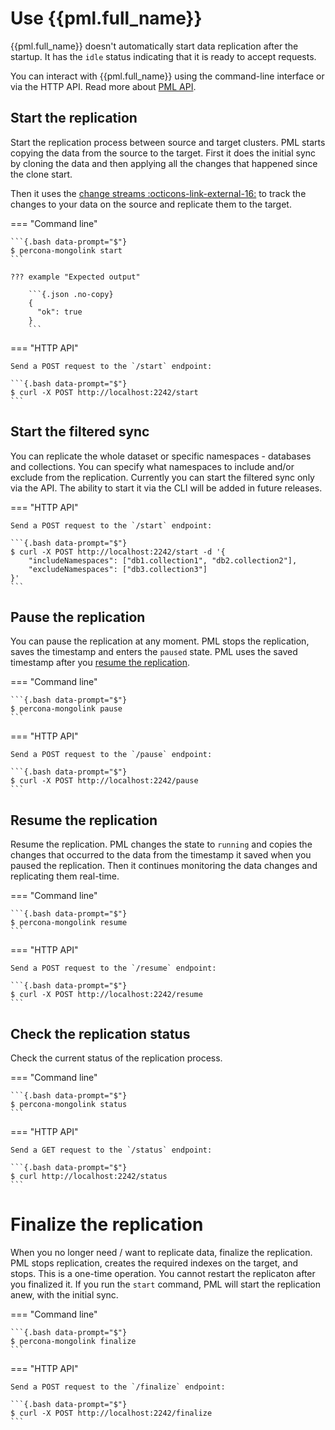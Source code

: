 # Use {{pml.full_name}}

{{pml.full_name}} doesn't automatically start data replication after the startup. It has the `idle` status indicating that it is ready to accept requests.

You can interact with {{pml.full_name}} using the command-line interface or via the HTTP API. Read more about [PML API](../api.md).

## Start the replication

Start the replication process between source and target clusters. PML starts copying the data from the source to the target. First it does the initial sync by cloning the data and then applying all the changes that happened since the clone start. 

Then it uses the [change streams :octicons-link-external-16:](https://www.mongodb.com/docs/manual/changeStreams/) to track the changes to your data on the source and replicate them to the target.

=== "Command line"

    ```{.bash data-prompt="$"}
    $ percona-mongolink start
    ```

    ??? example "Expected output"

        ```{.json .no-copy}
        {
          "ok": true
        }
        ```

=== "HTTP API"
    
    Send a POST request to the `/start` endpoint:

    ```{.bash data-prompt="$"}
    $ curl -X POST http://localhost:2242/start 
    ```

## Start the filtered sync

You can replicate the whole dataset or specific namespaces - databases and collections. You can specify what namespaces to include and/or exclude from the replication. Currently you can start the filtered sync only via the API. The ability to start it via the CLI will be added in future releases.

=== "HTTP API"
    
    Send a POST request to the `/start` endpoint:

    ```{.bash data-prompt="$"}
    $ curl -X POST http://localhost:2242/start -d '{
        "includeNamespaces": ["db1.collection1", "db2.collection2"],
        "excludeNamespaces": ["db3.collection3"]
    }'
    ```

## Pause the replication

You can pause the replication at any moment. PML stops the replication, saves the timestamp and enters the `paused` state. PML uses the saved timestamp after you [resume the replication](#resume-the-replication).

=== "Command line"

    ```{.bash data-prompt="$"}
    $ percona-mongolink pause
    ```

=== "HTTP API"

    Send a POST request to the `/pause` endpoint:

    ```{.bash data-prompt="$"}
    $ curl -X POST http://localhost:2242/pause
    ```

## Resume the replication

Resume the replication. PML changes the state to `running` and copies the changes that occurred to the data from the timestamp it saved when you paused the replication. Then it continues monitoring the data changes and replicating them real-time. 

=== "Command line"

    ```{.bash data-prompt="$"}
    $ percona-mongolink resume
    ```

=== "HTTP API"

    Send a POST request to the `/resume` endpoint:

    ```{.bash data-prompt="$"}
    $ curl -X POST http://localhost:2242/resume
    ```

## Check the replication status

Check the current status of the replication process.

=== "Command line"

    ```{.bash data-prompt="$"}
    $ percona-mongolink status
    ```

=== "HTTP API"

    Send a GET request to the `/status` endpoint:

    ```{.bash data-prompt="$"}
    $ curl http://localhost:2242/status
    ```

# Finalize the replication

When you no longer need / want to replicate data, finalize the replication. PML stops replication, creates the required indexes on the target, and stops. This is a one-time operation. You cannot restart the replicaton after you finalized it. If you run the `start` command, PML will start the replication anew, with the initial sync. 

=== "Command line"

    ```{.bash data-prompt="$"}
    $ percona-mongolink finalize
    ```

=== "HTTP API"
    
    Send a POST request to the `/finalize` endpoint:

    ```{.bash data-prompt="$"}
    $ curl -X POST http://localhost:2242/finalize
    ```